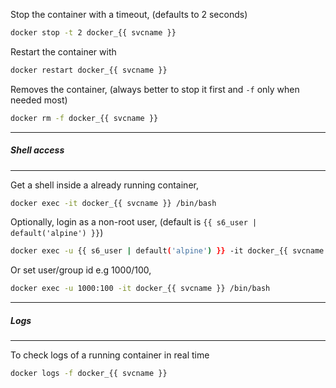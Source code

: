 Stop the container with a timeout, (defaults to 2 seconds)

``` sh
docker stop -t 2 docker_{{ svcname }}
```

Restart the container with

``` sh
docker restart docker_{{ svcname }}
```

Removes the container, (always better to stop it first and `-f`
only when needed most)

``` sh
docker rm -f docker_{{ svcname }}
```

---
##### Shell access
---

Get a shell inside a already running container,

``` sh
docker exec -it docker_{{ svcname }} /bin/bash
```

Optionally, login as a non-root user, (default is `{{ s6_user | default('alpine') }}`)

``` sh
docker exec -u {{ s6_user | default('alpine') }} -it docker_{{ svcname }} /bin/bash
```

Or set user/group id e.g 1000/100,

``` sh
docker exec -u 1000:100 -it docker_{{ svcname }} /bin/bash
```

---
##### Logs
---

To check logs of a running container in real time

``` sh
docker logs -f docker_{{ svcname }}
```
